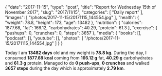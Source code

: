 {
    "date": "2017-11-15",
    "type": "post",
    "title": "Report for Wednesday 15th of November 2017",
    "slug": "2017\/11\/15",
    "categories": [
        "Daily report"
    ],
    "images": [
        "\/photos\/2017-11-15\/20171115_144554.jpg"
    ],
    "health": {
        "weight": 78.8,
        "height": 173,
        "age": 13482
    },
    "nutrition": {
        "calories": 1877.68,
        "fat": 166.12,
        "carbohydrates": 40.29,
        "protein": 61.3
    },
    "exercise": {
        "pushups": 0,
        "crunches": 0,
        "steps": 3657
    },
    "media": {
        "books": [],
        "podcast": [],
        "youtube": [],
        "photos": [
            "\/photos\/2017-11-15\/20171115_144554.jpg"
        ]
    }
}

Today I am <strong>13482 days</strong> old and my weight is <strong>78.8 kg</strong>. During the day, I consumed <strong>1877.68 kcal</strong> coming from <strong>166.12 g</strong> fat, <strong>40.29 g</strong> carbohydrates and <strong>61.3 g</strong> protein. Managed to do <strong>0 push-ups</strong>, <strong>0 crunches</strong> and walked <strong>3657 steps</strong> during the day which is approximately <strong>2.79 km</strong>.